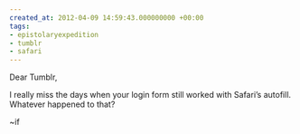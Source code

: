 ```yaml
---
created_at: 2012-04-09 14:59:43.000000000 +00:00
tags:
- epistolaryexpedition
- tumblr
- safari
---
```


Dear Tumblr,

I really miss the days when your login form still worked with Safari’s
autofill. Whatever happened to that?

~if
